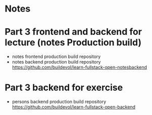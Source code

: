 # Notes

# Part 3 frontend and backend for lecture (notes Production build)

- notes frontend production build repository
- notes backend production build repository https://github.com/buildevol/learn-fullstack-open-notesbackend

# Part 3 backend for exercise

- persons backend production build repository https://github.com/buildevol/learn-fullstack-open-backend
